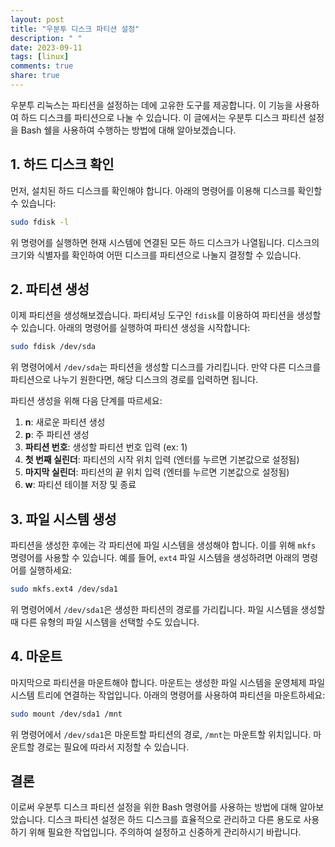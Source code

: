 ```yaml
---
layout: post
title: "우분투 디스크 파티션 설정"
description: " "
date: 2023-09-11
tags: [linux]
comments: true
share: true
---
```


우분투 리눅스는 파티션을 설정하는 데에 고유한 도구를 제공합니다. 이 기능을 사용하여 하드 디스크를 파티션으로 나눌 수 있습니다. 이 글에서는 우분투 디스크 파티션 설정을 Bash 쉘을 사용하여 수행하는 방법에 대해 알아보겠습니다.

## 1. 하드 디스크 확인

먼저, 설치된 하드 디스크를 확인해야 합니다. 아래의 명령어를 이용해 디스크를 확인할 수 있습니다:

```bash
sudo fdisk -l
```

위 명령어를 실행하면 현재 시스템에 연결된 모든 하드 디스크가 나열됩니다. 디스크의 크기와 식별자를 확인하여 어떤 디스크를 파티션으로 나눌지 결정할 수 있습니다.

## 2. 파티션 생성

이제 파티션을 생성해보겠습니다. 파티셔닝 도구인 `fdisk`를 이용하여 파티션을 생성할 수 있습니다. 아래의 명령어를 실행하여 파티션 생성을 시작합니다:

```bash
sudo fdisk /dev/sda
```

위 명령어에서 `/dev/sda`는 파티션을 생성할 디스크를 가리킵니다. 만약 다른 디스크를 파티션으로 나누기 원한다면, 해당 디스크의 경로를 입력하면 됩니다.

파티션 생성을 위해 다음 단계를 따르세요:

1. **n**: 새로운 파티션 생성
2. **p**: 주 파티션 생성
3. **파티션 번호**: 생성할 파티션 번호 입력 (ex: 1)
4. **첫 번째 실린더**: 파티션의 시작 위치 입력 (엔터를 누르면 기본값으로 설정됨)
5. **마지막 실린더**: 파티션의 끝 위치 입력 (엔터를 누르면 기본값으로 설정됨)
6. **w**: 파티션 테이블 저장 및 종료

## 3. 파일 시스템 생성

파티션을 생성한 후에는 각 파티션에 파일 시스템을 생성해야 합니다. 이를 위해 `mkfs` 명령어를 사용할 수 있습니다. 예를 들어, `ext4` 파일 시스템을 생성하려면 아래의 명령어를 실행하세요:

```bash
sudo mkfs.ext4 /dev/sda1
```

위 명령어에서 `/dev/sda1`은 생성한 파티션의 경로를 가리킵니다. 파일 시스템을 생성할 때 다른 유형의 파일 시스템을 선택할 수도 있습니다.

## 4. 마운트

마지막으로 파티션을 마운트해야 합니다. 마운트는 생성한 파일 시스템을 운영체제 파일 시스템 트리에 연결하는 작업입니다. 아래의 명령어를 사용하여 파티션을 마운트하세요:

```bash
sudo mount /dev/sda1 /mnt
```

위 명령어에서 `/dev/sda1`은 마운트할 파티션의 경로, `/mnt`는 마운트할 위치입니다. 마운트할 경로는 필요에 따라서 지정할 수 있습니다.

## 결론

이로써 우분투 디스크 파티션 설정을 위한 Bash 명령어를 사용하는 방법에 대해 알아보았습니다. 디스크 파티션 설정은 하드 디스크를 효율적으로 관리하고 다른 용도로 사용하기 위해 필요한 작업입니다. 주의하여 설정하고 신중하게 관리하시기 바랍니다.